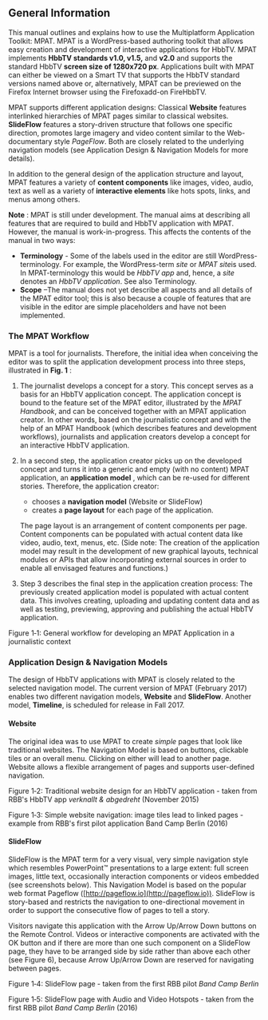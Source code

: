 ## General Information

This manual outlines and explains how to use the Multiplatform Application Toolkit: MPAT. MPAT is a WordPress-based authoring toolkit that allows easy creation and development of interactive applications for HbbTV. MPAT implements **HbbTV standards v1.0, v1.5,** and **v2.0** and supports the standard HbbTV **screen size of 1280x720 px**. Applications built with MPAT can either be viewed on a Smart TV that supports the HbbTV standard versions named above or, alternatively, MPAT can be previewed on the Firefox Internet browser using the Firefoxadd-on FireHbbTV.

MPAT supports different application designs: Classical **Website** features interlinked hierarchies of MPAT pages similar to classical websites. **SlideFlow** features a story-driven structure that follows one specific direction, promotes large imagery and video content similar to the Web-documentary style *PageFlow*. Both are closely related to the underlying navigation models (see Application Design &amp; Navigation Models for more details).

In addition to the general design of the application structure and layout, MPAT features a variety of **content components** like images, video, audio, text as well as a variety of **interactive elements** like hots spots, links, and menus among others.

**Note** : MPAT is still under development. The manual aims at describing all features that are required to build and HbbTV application with MPAT. However, the manual is work-in-progress. This affects the contents of the manual in two ways:

+ **Terminology** - Some of the labels used in the editor are still WordPress-terminology. For example, the WordPress-term *site* or *MPAT site*is used. In MPAT-terminology this would be *HbbTV app* and, hence, a *site* denotes an *HbbTV application*. See also Terminology.
+ **Scope** –The manual does not yet describe all aspects and all details of the MPAT editor tool; this is also because a couple of features that are visible in the editor are simple placeholders and have not been implemented.

### The MPAT Workflow

MPAT is a tool for journalists. Therefore, the initial idea when conceiving the editor was to split the application development process into three steps, illustrated in **Fig. 1** :

1. The journalist develops a concept for a story. This concept serves as a basis for an HbbTV application concept. The application concept is bound to the feature set of the MPAT editor, illustrated by the *MPAT Handbook*, and can be conceived together with an MPAT application creator. In other words, based on the journalistic concept and with the help of an MPAT Handbook (which describes features and development workflows), journalists and application creators develop a concept for an interactive HbbTV application.

2. In a second step, the application creator picks up on the developed concept and turns it into a generic and empty (with no content) MPAT application, an **application model** , which can be re-used for different stories. Therefore, the application creator:
	+ chooses a **navigation model**  (Website or SlideFlow)
	+ creates a **page layout** for each page of the application.

	The page layout is an arrangement of content components per page. Content components can be populated with actual content data like video, audio, text, menus, etc.
(Side note: The creation of the application model may result in the development of new graphical layouts, technical modules or APIs that allow incorporating external sources in order to enable all envisaged features and functions.)

3. Step 3 describes the final step in the application creation process: The previously created application model is populated with actual content data. This involves creating, uploading and updating content data and as well as testing, previewing, approving and publishing the actual HbbTV application.

Figure 1‑1: General workflow for developing an MPAT Application in a journalistic context

### Application Design & Navigation Models

The design of HbbTV applications with MPAT is closely related to the selected navigation model. The current version of MPAT (February 2017) enables two different navigation models, **Website** and **SlideFlow**. Another model, **Timeline**, is scheduled for release in Fall 2017.

#### Website

The original idea was to use MPAT to create *simple* pages that look like traditional websites. The Navigation Model is based on buttons, clickable tiles or an overall menu. Clicking on either will lead to another page. Website allows a flexible arrangement of pages and supports user-defined navigation.


Figure 1‑2: Traditional website design for an HbbTV application - taken from RBB's HbbTV app *verknallt &amp; abgedreht* (November 2015)


Figure 1‑3: Simple website navigation: image tiles lead to linked pages - example from RBB's first pilot application Band Camp Berlin (2016)

#### SlideFlow

SlideFlow is the MPAT term for a very visual, very simple navigation style which resembles PowerPoint™ presentations to a large extent: full screen images, little text, occasionally interaction components or videos embedded (see screenshots below). This Navigation Model is based on the popular web format Pageflow ([http://pageflow.io](http://pageflow.io)). SlideFlow is story-based and restricts the navigation to one-directional movement in order to support the consecutive flow of pages to tell a story.

Visitors navigate this application with the Arrow Up/Arrow Down buttons on the Remote Control. Videos or interactive components are activated with the OK button and if there are more than one such component on a SlideFlow page, they have to be arranged side by side rather than above each other (see Figure 6), because Arrow Up/Arrow Down are reserved for navigating between pages.



Figure 1‑4: SlideFlow page - taken from the first RBB pilot *Band Camp Berlin*


Figure 1‑5: SlideFlow page with Audio and Video Hotspots - taken from the first RBB pilot *Band Camp Berlin* (2016)